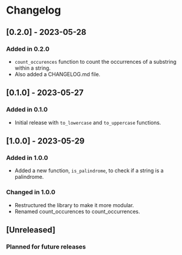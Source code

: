 # Changelog

## [0.2.0] - 2023-05-28

### Added in 0.2.0

- `count_occurences` function to count the occurrences of a substring within a string.
- Also added a CHANGELOG.md file.

## [0.1.0] - 2023-05-27

### Added in 0.1.0

- Initial release with `to_lowercase` and `to_uppercase` functions.

## [1.0.0] - 2023-05-29

### Added in 1.0.0

- Added a new function, `is_palindrome`, to check if a string is a palindrome.

### Changed in 1.0.0

- Restructured the library to make it more modular.
- Renamed count_occurences to count_occurrences.

## [Unreleased]

### Planned for future releases
